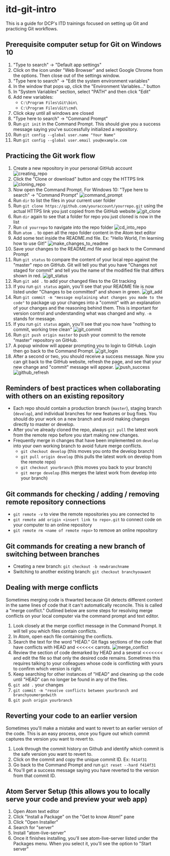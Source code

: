 # itd-git-intro
This is a guide for DCP's ITD trainings focused on setting up Git and practicing Git workflows.

## Prerequisite computer setup for Git on Windows 10
1. "Type to search" → "Default app settings"
2. Click on the icon under "Web Browser" and select Google Chrome from the options. Then close out of the settings window.
1. "Type here to search" → "Edit the system environment variables"
2. In the window that pops up, click the "Environment Variables..." button
3. In "System Variables" section, select "PATH" and then click "Edit"
4. Add new variables:
    - `C:\Program Files\Git\bin\`
    - `C:\Program Files\Git\cmd\`
5. Click okay until all windows are closed
6. "Type here to search" → "Command Prompt"
7. Run `git init` in the Command Prompt. This should give you a success message saying you've successfully initialized a repository.
4. Run `git config --global user.name "Your Name"`
5. Run `git config --global user.email you@example.com`

## Practicing the Git work flow
1. Create a new repository in your personal GitHub account
![creating_repo](images/step1.PNG)
2. Click the "Clone or download" button and copy the HTTPS link
![cloning_repo](images/step2.PNG)
3. Now open the Command Prompt. For Windows 10: "Type here to search" → "Command Prompt"
![command_prompt](images/step3.PNG)
6. Run `dir` to list the files in your current user folder
7. Run `git clone https://github.com/youraccount/yourrepo.git` using the actual HTTPS link you just copied from the GitHub website
![git_clone](images/step4.PNG)
8. Run `dir` again to see that a folder for repo you just cloned is now in the list
9. Run `cd yourrepo` to navigate into the repo folder
![cd_into_repo](images/step5.PNG)
10. Run `atom .` to open all the repo folder content in the Atom text editor
11. Add some text inside the README.md file. Ex: "Hello World, I'm learning how to use Git!"
![make_changes_to_readme](images/step6.PNG)
12. Save your changes to the README.md file and go back to the Command Prompt
13. Run `git status` to compare the content of your local repo against the "master" repo on GitHub. Git will tell you that you have "Changes not staged for commit" and tell you the name of the modified file that differs shown in red.
![git_status](images/step7.PNG)
14. Run `git add .` to add your changed files to the Git tracking
15. If you run `git status` again, you'll see that your README file is now listed under "Changes to be committed" and shown in green.
![git_add](images/step8.PNG)
16. Run `git commit -m "message explaining what changes you made to the code"` to package up your changes into a "commit" with an explanation of your changes and the reasoning behind them. This is important for version control and understanding what was changed and why. `-m` stands for message.
17. If you run `git status` again, you'll see that you now have "nothing to commit, working tree clean"
![git_commit](images/step9.PNG)
18. Run `git push origin master` to push your commit to the remote "master" repository on GitHub.
19. A popup window will appear prompting you to login to GitHub. Login then go back to the Command Prompt.
![git_login](images/step10.PNG)
19. After a second or two, you should receive a success message. Now you can git back to the GitHub website, refresh the page, and see that your new change and "commit" message will appear.
![push_success](images/step11.PNG)
![github_refresh](images/step12.PNG)

## Reminders of best practices when collaborating with others on an existing repository
- Each repo should contain a production branch (`master`), staging branch (`develop`), and individual branches for new features or bug fixes. You should do your work on a new branch and avoid making changes directly to master or develop.
- After you've already cloned the repo, always `git pull` the latest work from the remote repo before you start making new changes.
- Frequently merge in changes that have been implemented on `develop` into your own working branch to avoid future merge conflicts.
    - `git checkout develop` (this moves you onto the develop branch)
    - `git pull origin develop` (this pulls the latest work on develop from the remote repo)
    - `git checkout yourbranch` (this moves you back to your branch)
    - `git merge develop` (this merges the latest work from develop into your branch)

## Git commands for checking / adding / removing remote repository connections
- `git remote -v` to view the remote repositories you are connected to
- `git remote add origin <insert link to repo>.git` to connect code on your computer to an online repository
- `git remote rm <name of remote repo>` to remove an online repository

## Git commands for creating a new branch of switching between branches
- Creating a new branch: `git checkout -b newbranchname`
- Switching to another existing branch: `git checkout branchyouwant`

## Dealing with merge conflicts
Sometimes merging code is thwarted because Git detects different content in the same lines of code that it can't automatically reconcile. This is called a "merge conflict." Outlined below are some steps for resolving merge conflicts on your local computer via the command prompt and text editor.
1. Look closely at the merge conflict message in the Command Prompt. It will tell you which files contain conflicts.
2. In Atom, open each file containing the conflicts.
3. Search the text for the word "HEAD." Git flags sections of the code that have conflicts with HEAD and <<<<<< carrots. ![merge_conflict](images/conflict.PNG)
4. Review the section of code demarked by HEAD and a several <<<<<<< and edit the file so that only the desired code remains. Sometimes this requires talking to your colleagues whose code is conflicting with yours to confirm which version is right.
5. Keep searching for other instances of "HEAD" and cleaning up the code until "HEAD" can no longer be found in any of the files.
6. `git add .` your changes
7. `git commit -m "resolve conflicts between yourbranch and branchyoumergedwith`
8. `git push origin yourbranch`

## Reverting your code to an earlier version
Sometimes you'll make a mistake and want to revert to an earlier version of the code. This is an easy process, once you figure out which commit captures the version you want to revert to.
1. Look through the commit history on Github and identify which commit is the safe version you want to revert to.
2. Click on the commit and copy the unique commit ID. Ex: `f414f31`
3. Go back to the Command Prompt and run `git reset --hard f414f31`
4. You'll get a success message saying you have reverted to the version from that commit ID.

## Atom Server Setup (this allows you to locally serve your code and preview your web app)
1. Open Atom text editor
2. Click "Install a Package" on the "Get to know Atom!" pane
3. Click "Open Installer"
4. Search for "server"
5. Install "atom-live-server"
6. Once it finishes installing, you'll see atom-live-server listed under the Packages menu. When you select it, you'll see the option to "Start server"
